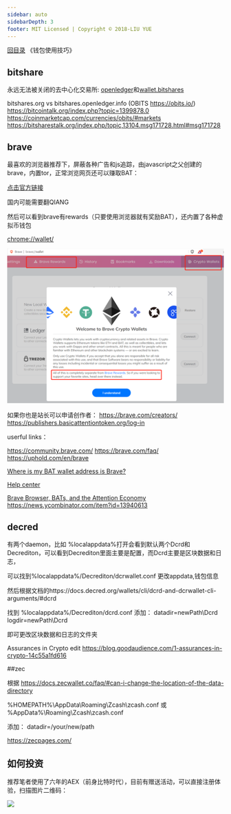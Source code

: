 ```yaml
---
sidebar: auto
sidebarDepth: 3
footer: MIT Licensed | Copyright © 2018-LIU YUE
---
```


[回目录](/docs/blockchain)  《钱包使用技巧》

## bitshare

永远无法被关闭的去中心化交易所:
[openledger](http://openledger.io/?r=liu-yue)和[wallet.bitshares](https://wallet.bitshares.org/?r=liu-yue)


bitshares.org vs bitshares.openledger.info (OBITS https://obits.io/)
https://bitcointalk.org/index.php?topic=1399878.0
https://coinmarketcap.com/currencies/obits/#markets
https://bitsharestalk.org/index.php/topic,13104.msg171728.html#msg171728

## brave

最喜欢的浏览器推荐下，屏蔽各种广告和js追踪，由javascript之父创建的brave，内置tor，正常浏览网页还可以赚取BAT：

[点击官方链接](https://brave.com/lyh992)

国内可能需要翻QIANG

然后可以看到brave有rewards（只要使用浏览器就有奖励BAT），还内置了各种虚拟币钱包

[chrome://wallet/](chrome://wallet/)

![](/docs/docs_image/blockchain/wallet/brave01.png)

如果你也是站长可以申请创作者：
https://brave.com/creators/
https://publishers.basicattentiontoken.org/log-in

userful links：

https://community.brave.com/
https://brave.com/faq/
https://uphold.com/en/brave

[Where is my BAT wallet address is Brave?](https://www.reddit.com/r/BATProject/comments/8ta0m4/where_is_my_bat_wallet_address_is_brave/)

[Help center](https://support.brave.com/hc/)

[Brave Browser, BATs, and the Attention Economy](https://www.youtube.com/watch?v=yR-ayASDdrE&feature=youtu.be)
https://news.ycombinator.com/item?id=13940613



## decred
有两个daemon，比如 %localappdata%打开会看到默认两个Dcrd和Decrediton，可以看到Decrediton里面主要是配置，而Dcrd主要是区块数据和日志，

可以找到%localappdata%/Decrediton/dcrwallet.conf 更改appdata,钱包信息


然后根据文档的https://docs.decred.org/wallets/cli/dcrd-and-dcrwallet-cli-arguments/#dcrd

找到 %localappdata%/Decrediton/dcrd.conf 添加：
datadir=newPath\Dcrd
logdir=newPath\Dcrd

即可更改区块数据和日志的文件夹


Assurances in Crypto edit https://blog.goodaudience.com/1-assurances-in-crypto-14c55a1fd616


##zec

根据 https://docs.zecwallet.co/faq/#can-i-change-the-location-of-the-data-directory

%HOMEPATH%\AppData\Roaming\Zcash\zcash.conf
或
%AppData%\Roaming\Zcash\zcash.conf

添加：
datadir=/your/new/path

https://zecpages.com/



## 如何投资

推荐笔者使用了六年的AEX（前身比特时代），目前有赠送活动，可以直接注册体验，扫描图片二维码：

![](/docs/docs_image/blockchain/aex_1.jpg)